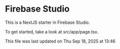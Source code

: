 # Firebase Studio

This is a NextJS starter in Firebase Studio.

To get started, take a look at src/app/page.tsx.

This file was last updated on Thu Sep 18, 2025 at 13:46

<!-- BASELINE 110 -->
